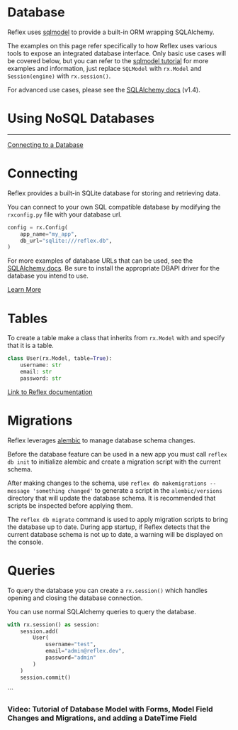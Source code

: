 # Database

Reflex uses [sqlmodel](https://sqlmodel.tiangolo.com) to provide a built-in ORM wrapping SQLAlchemy.

The examples on this page refer specifically to how Reflex uses various tools to expose an integrated database interface. Only basic use cases will be covered below, but you can refer to the [sqlmodel tutorial](https://sqlmodel.tiangolo.com/tutorial/select/) for more examples and information, just replace `SQLModel` with `rx.Model` and `Session(engine)` with `rx.session()`.

For advanced use cases, please see the [SQLAlchemy docs](https://docs.sqlalchemy.org/en/14/orm/quickstart.html) (v1.4).

<div class="css-116ytrl" data-orientation="vertical" data-variant="classic">
    <div class="AccordionItem css-1g1zb7l" data-orientation="vertical" data-state="closed">
    </div>
</div>

# Using NoSQL Databases

--- 

[Connecting to a Database](https://reflex.dev/docs/database/overview/#connecting)

# Connecting

Reflex provides a built-in SQLite database for storing and retrieving data.

You can connect to your own SQL compatible database by modifying the `rxconfig.py` file with your database url.

```python
config = rx.Config(
    app_name="my_app",
    db_url="sqlite:///reflex.db",
)
```

For more examples of database URLs that can be used, see the [SQLAlchemy docs](https://docs.sqlalchemy.org/en/14/core/engines.html#backend-specific-urls).
Be sure to install the appropriate DBAPI driver for the database you intend to use.

[Learn More](https://reflex.dev/docs/database/overview/#tables)

# Tables

To create a table make a class that inherits from `rx.Model` with and specify that it is a table.

```python
class User(rx.Model, table=True):
    username: str
    email: str
    password: str
```

[Link to Reflex documentation](https://reflex.dev/docs/database/overview/#migrations)

# Migrations

Reflex leverages [alembic](https://alembic.sqlalchemy.org/en/latest/) to manage database schema changes.

Before the database feature can be used in a new app you must call `reflex db init` to initialize alembic and create a migration script with the current schema.

After making changes to the schema, use `reflex db makemigrations --message 'something changed'` to generate a script in the `alembic/versions` directory that will update the database schema. It is recommended that scripts be inspected before applying them.

The `reflex db migrate` command is used to apply migration scripts to bring the database up to date. During app startup, if Reflex detects that the current database schema is not up to date, a warning will be displayed on the console.

# Queries

To query the database you can create a `rx.session()`
which handles opening and closing the database connection.

You can use normal SQLAlchemy queries to query the database.

```python
with rx.session() as session:
    session.add(
        User(
            username="test",
            email="admin@reflex.dev",
            password="admin"
        )
    )
    session.commit()
```

<div class="css-10ddbmu" data-orientation="vertical" data-variant="classic">
<div class="AccordionItem css-tzz23y" data-orientation="vertical" data-state="closed">
```

### Video: Tutorial of Database Model with Forms, Model Field Changes and Migrations, and adding a DateTime Field